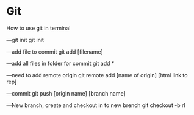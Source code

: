 # Git
How to use git in terminal

—git init
git init

—add file to commit
git add [filename] 

—add all files in folder for commit
git add *

—need to add remote origin
git remote add [name of origin] [html link to rep]

—commit
git push [origin name] [branch name]


—New branch, create and checkout in to new brench
git checkout -b rl





